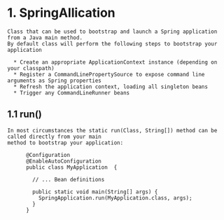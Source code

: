 # 1. SpringAllication
    Class that can be used to bootstrap and launch a Spring application from a Java main method. 
    By default class will perform the following steps to bootstrap your application
    
      * Create an appropriate ApplicationContext instance (depending on your classpath)
      * Register a CommandLinePropertySource to expose command line arguments as Spring properties
      * Refresh the application context, loading all singleton beans
      * Trigger any CommandLineRunner beans
      
## 1.1 run()    
    In most circumstances the static run(Class, String[]) method can be called directly from your main 
    method to bootstrap your application:
```
      @Configuration
      @EnableAutoConfiguration
      public class MyApplication  {

        // ... Bean definitions

        public static void main(String[] args) {
          SpringApplication.run(MyApplication.class, args);
        }
      }
```
